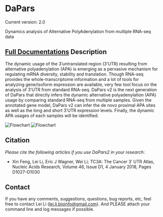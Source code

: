 # DaPars
Current version: 2.0

Dynamics analysis of Alternative PolyAdenylation from multiple RNA-seq data

[**Full Documentations**](https://leilisysbio.github.io/DaPars2_Documentation/DaPars2.html)
Description
-----
The dynamic usage of the 3’untranslated region (3’UTR) resulting from alternative polyadenylation (APA) is emerging as a pervasive mechanism for regulating mRNA diversity, stability and translation. Though RNA-seq provides the whole-transcriptome information and a lot of tools for analyzing gene/isoform expression are available, very few tool focus on the analysis of 3’UTR from standard RNA-seq. DaPars v2 is the next generation of DaPars that directly infers the dynamic alternative polyadenylation (APA) usage by comparing standard RNA-seq from multiple samples. Given the annotated gene model, DaPars v2 can infer the de novo proximal APA sites as well as the long and short 3’UTR expression levels. Finally, the dynamic APA usages of each samples will be identified.

![Flowchart](https://farm8.staticflickr.com/7814/46170216185_6e5eb332fb.jpg)
![Flowchart](https://farm8.staticflickr.com/65535/51154541918_8a63879ed1_k.jpg)


Citation
-----
*Please cite the following articles if you use DaPars2 in your research*:
* Xin Feng, Lei Li, Eric J Wagner, Wei Li; TC3A: The Cancer 3′ UTR Atlas, Nucleic Acids Research, Volume 46, Issue D1, 4 January 2018, Pages D1027–D1030


Contact
-----
If you have any comments, suggestions, questions, bug reports, etc, feel free to contact Lei Li (lei.li.bioinfo@gmail.com). And PLEASE attach your command line and log messages if possible.


